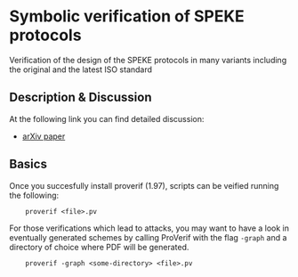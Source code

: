 # Symbolic verification of SPEKE protocols
Verification of the design of the SPEKE protocols in many variants including the original and the latest ISO standard

## Description & Discussion

At the following link you can find detailed discussion:
- [arXiv paper](https://arxiv.org/abs/1802.04900)

## Basics

Once you succesfully install proverif (1.97), scripts can be veified running the following:

```
    proverif <file>.pv
```

For those verifications which lead to attacks, you may want to have a look in eventually generated schemes by calling ProVerif with the flag `-graph` and a directory of choice where PDF will be generated.

```
    proverif -graph <some-directory> <file>.pv
```
